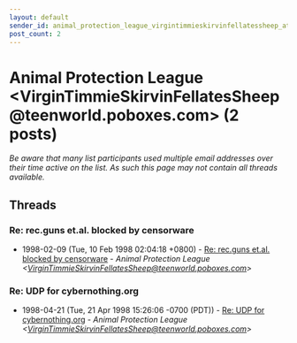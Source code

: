 ```yaml
---
layout: default
sender_id: animal_protection_league_virgintimmieskirvinfellatessheep_at_teenworld_poboxes_com_
post_count: 2
---
```


# Animal Protection League <VirginTimmieSkirvinFellatesSheep<span>@</span>teenworld.poboxes.com> (2 posts)

_Be aware that many list participants used multiple email addresses over their time active on the list. As such this page may not contain all threads available._

## Threads

### Re: rec.guns et.al. blocked by censorware
+ 1998-02-09 (Tue, 10 Feb 1998 02:04:18 +0800) - [Re: rec.guns et.al. blocked by censorware](/archive/1998/02/6a8a3740243b8ec7f11bac958e840e98b8d9c002baa51f7cf85842ad8a5ace49) - _Animal Protection League \<VirginTimmieSkirvinFellatesSheep@teenworld.poboxes.com\>_

### Re: UDP for cybernothing.org
+ 1998-04-21 (Tue, 21 Apr 1998 15:26:06 -0700 (PDT)) - [Re: UDP for cybernothing.org](/archive/1998/04/acbfb79c1a08ca7bb5ba7b3db50f1e7638479c84babc67dd77019b927446526f) - _Animal Protection League \<VirginTimmieSkirvinFellatesSheep@teenworld.poboxes.com\>_

